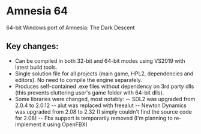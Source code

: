 # Amnesia 64
64-bit Windows port of Amnesia: The Dark Descent

## Key changes:
- Can be compiled in both 32-bit and 64-bit modes using VS2019 with latest build tools.
- Single solution file for all projects (main game, HPL2, dependencies and editors). No need to compile the engine separately.
- Produces self-contained .exe files without dependency on 3rd party dlls (this prevents cluttering user's game folder with 64-bit dlls).
- Some libraries were changed, most notably:
-- SDL2 was upgraded from 2.0.4 to 2.0.12
-- alut was replaced with freealut
-- Newton Dynamics was upgraded from 2.08 to 2.32 (I simply couldn't find the source code for 2.08)
-- Fbx support is temporarily removed (I'm planning to re-implement it using OpenFBX)
